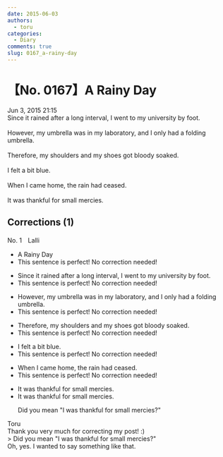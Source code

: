 ```yaml
---
date: 2015-06-03
authors:
  - toru
categories:
  - Diary
comments: true
slug: 0167_a-rainy-day
---
```


# 【No. 0167】A Rainy Day
<div class="date">Jun 3, 2015 21:15</div>
<div id="post"><div id="body_show_ori">
Since it rained after a long interval, I went to my university by foot.<br/><br/>However, my umbrella was in my laboratory, and I only had a folding  umbrella.<br/><br/>Therefore, my shoulders and my shoes got bloody soaked.<br/><br/>I felt a bit blue.<br/><br/>When I came home, the rain had ceased.<br/><br/>It was thankful for small mercies.
</div></div>

<!-- more -->


## Corrections (1)
<div id="block"><div class="first_name"> No. 1　<span class="just_name">Lalli</span></div><div id="block2">
<ul class="correction_field">
<li class="incorrect">A Rainy Day</li>
<li class="corrected perfect">This sentence is perfect! No correction needed!</li>
</ul>
<ul class="correction_field">
<li class="incorrect">Since it rained after a long interval, I went to my university by foot.</li>
<li class="corrected perfect">This sentence is perfect! No correction needed!</li>
</ul>
<ul class="correction_field">
<li class="incorrect">However, my umbrella was in my laboratory, and I only had a folding  umbrella.</li>
<li class="corrected perfect">This sentence is perfect! No correction needed!</li>
</ul>
<ul class="correction_field">
<li class="incorrect">Therefore, my shoulders and my shoes got bloody soaked.</li>
<li class="corrected perfect">This sentence is perfect! No correction needed!</li>
</ul>
<ul class="correction_field">
<li class="incorrect">I felt a bit blue.</li>
<li class="corrected perfect">This sentence is perfect! No correction needed!</li>
</ul>
<ul class="correction_field">
<li class="incorrect">When I came home, the rain had ceased.</li>
<li class="corrected perfect">This sentence is perfect! No correction needed!</li>
</ul>
<ul class="correction_field">
<li class="incorrect">It was thankful for small mercies.</li>
<li class="corrected correct">
It was thankful for small mercies.
<p class="correction_comment">Did you mean "I was thankful for small mercies?"</p>
</li>
</ul>
</div><div class="name"><span class="just_name">Toru</span><br>
Thank you very much for correcting my post! :)<br/>&gt; Did you mean "I was thankful for small mercies?"<br/>Oh, yes. I wanted to say something like that.
</div>
</div>
